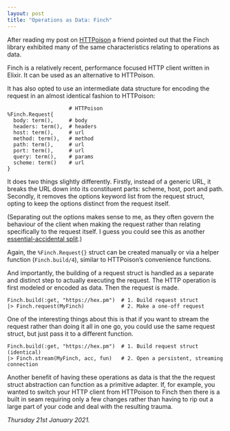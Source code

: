 ```yaml
---
layout: post
title: "Operations as Data: Finch"
---
```


After reading my post on [HTTPoison][hp] a friend pointed out that the Finch library exhibited many of the same characteristics relating to operations as data.

Finch is a relatively recent, performance focused HTTP client written in Elixir. It can be used as an alternative to HTTPoison.

It has also opted to use an intermediate data structure for encoding the request in an almost identical fashion to HTTPoison:

```
                    # HTTPoison
%Finch.Request{
  body: term(),     # body
  headers: term(),  # headers
  host: term(),     # url
  method: term(),   # method
  path: term(),     # url
  port: term(),     # url
  query: term(),    # params
  scheme: term()    # url
}
```

It does two things slightly differently. Firstly, instead of a generic URL, it breaks the URL down into its constituent parts: scheme, host, port and path. Secondly, it removes the options keyword list from the request struct, opting to keep the options distinct from the request itself.

(Separating out the options makes sense to me, as they often govern the behaviour of the client when making the request rather than relating specifically to the request itself. I guess you could see this as another [essential-accidental split][fof].)

Again, the `%Finch.Request{}` struct can be created manually or via a helper function (`Finch.build/4`), similar to HTTPoison’s convenience functions.

And importantly, the building of a request struct is handled as a separate and distinct step to actually executing the request. The HTTP operation is first modeled or encoded as data. Then the request is made.

```
Finch.build(:get, "https://hex.pm")  # 1. Build request struct
|> Finch.request(MyFinch)            # 2. Make a one-off request
```

One of the interesting things about this is that if you want to stream the request rather than doing it all in one go, you could use the same request struct, but just pass it to a different function.

```
Finch.build(:get, "https://hex.pm")  # 1. Build request struct (identical)
|> Finch.stream(MyFinch, acc, fun)   # 2. Open a persistent, streaming connection
```

Another benefit of having these operations as data is that the the request struct abstraction can function as a primitive adapter. If, for example, you wanted to switch your HTTP client from HTTPoison to Finch then there is a built in seam requiring only a few changes rather than having to rip out a large part of your code and deal with the resulting trauma.

*Thursday 21st January 2021.*

[hp]: https://www.crossingtheruby.com/2021/01/18/operations-as-data-httpoison.html
[fof]: https://www.crossingtheruby.com/2021/01/02/fundamentals-over-frameworks.html
